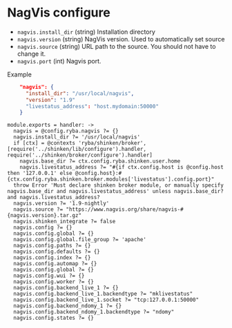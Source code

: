 
# NagVis configure

*   `nagvis.install_dir` (string)
    Installation directory
*   `nagvis.version` (string)
    NagVis version. Used to automatically set source
*   `nagvis.source` (string)
    URL path to the source. You should not have to change it.
*   `nagvis.port` (int)
    Nagvis port.

Example

```json
    "nagvis": {
      "install_dir": "/usr/local/nagvis",
      "version": "1.9"
      "livestatus_address": "host.mydomain:50000"
    }
```

    module.exports = handler: ->
      nagvis = @config.ryba.nagvis ?= {}
      nagvis.install_dir ?= '/usr/local/nagvis'
      if [ctx] = @contexts 'ryba/shinken/broker', [require('../shinken/lib/configure').handler, require('../shinken/broker/configure').handler]
        nagvis.base_dir ?= ctx.config.ryba.shinken.user.home
        nagvis.livestatus_address ?= "#{if ctx.config.host is @config.host then '127.0.0.1' else @config.host}:#{ctx.config.ryba.shinken.broker.modules['livestatus'].config.port}"
      throw Error 'Must declare shinken broker module, or manually specify nagvis.base_dir and nagvis.livestatus_address' unless nagvis.base_dir? and nagvis.livestatus_address?
      nagvis.version ?= '1.9-nightly'
      nagvis.source ?= "https://www.nagvis.org/share/nagvis-#{nagvis.version}.tar.gz"
      nagvis.shinken_integrate ?= false
      nagvis.config ?= {}
      nagvis.config.global ?= {}
      nagvis.config.global.file_group ?= 'apache'
      nagvis.config.paths ?= {}
      nagvis.config.defaults ?= {}
      nagvis.config.index ?= {}
      nagvis.config.automap ?= {}
      nagvis.config.global ?= {}
      nagvis.config.wui ?= {}
      nagvis.config.worker ?= {}
      nagvis.config.backend_live_1 ?= {}
      nagvis.config.backend_live_1.backendtype ?= "mklivestatus"
      nagvis.config.backend_live_1.socket ?= "tcp:127.0.0.1:50000"
      nagvis.config.backend_ndomy_1 ?= {}
      nagvis.config.backend_ndomy_1.backendtype ?= "ndomy"
      nagvis.config.states ?= {}
